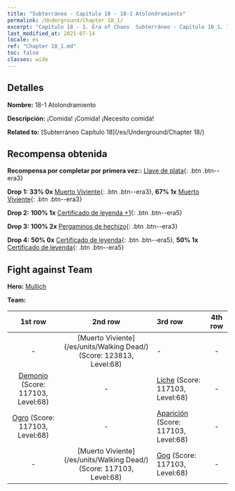 ```yaml
---
title: "Subterráneo - Capítulo 18 - 18-1 Atolondramiento"
permalink: /Underground/Chapter 18_1/
excerpt: "Capítulo 18 - 1. Era of Chaos  Subterráneo - Capítulo 18_1. 18-1 Atolondramiento"
last_modified_at: 2021-07-14
locale: es
ref: "Chapter 18_1.md"
toc: false
classes: wide
---
```


## Detalles

 **Nombre:** 18-1 Atolondramiento

 **Descripción:** ¡Comida! ¡Comida! ¡Necesito comida!

 **Related to:** [Subterráneo Capítulo 18](/es/Underground/Chapter 18/)

## Recompensa obtenida

 **Recompensa por completar por primera vez::** [Llave de plata](/ItemsES/con_693/){: .btn .btn--era3}

 **Drop 1:** **33% 0x** [Muerto Viviente](/ItemsES/unt_209/){: .btn .btn--era3}, **67% 1x** [Muerto Viviente](/ItemsES/unt_209/){: .btn .btn--era3}

 **Drop 2:** **100% 1x** [Certificado de leyenda +1](/ItemsES/mat_74/){: .btn .btn--era5}

 **Drop 3:** **100% 2x** [Pergaminos de hechizo](/ItemsES/con_694/){: .btn .btn--era3}

 **Drop 4:** **50% 0x** [Certificado de leyenda](/ItemsES/mat_67/){: .btn .btn--era5}, **50% 1x** [Certificado de leyenda](/ItemsES/mat_67/){: .btn .btn--era5}


## Fight against Team
 **Hero:** [Mullich](/es/heroes/Mullich/)

 **Team:**


  | 1st row | 2nd row | 3rd row | 4th row |
  |:----:|:----:|:----|:----:|
  | - | [Muerto Viviente](/es/units/Walking Dead/) (Score: 123813, Level:68)  | - | - |
  | [Demonio](/es/units/Demon/) (Score: 117103, Level:68)  | - | [Liche](/es/units/Lich/) (Score: 117103, Level:68)  | - |
  | [Ogro](/es/units/Ogre/) (Score: 117103, Level:68)  | - | [Aparición](/es/units/Wight/) (Score: 117103, Level:68)  | - |
  | - | [Muerto Viviente](/es/units/Walking Dead/) (Score: 117103, Level:68)  | [Gog](/es/units/Gog/) (Score: 117103, Level:68)  | - |


